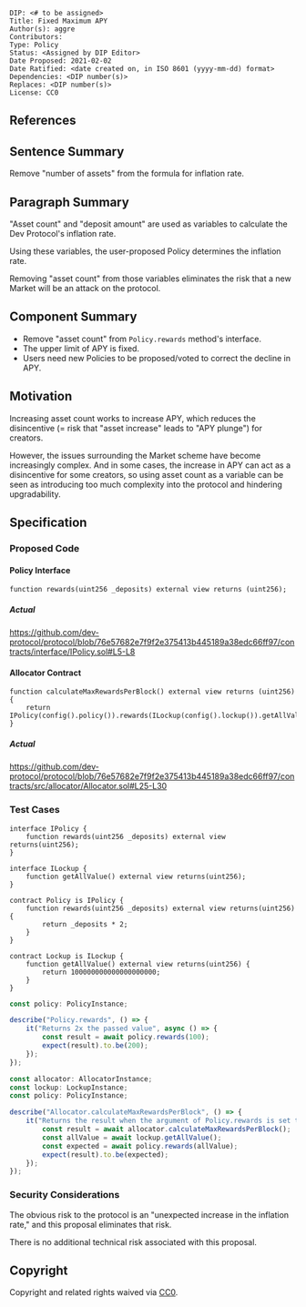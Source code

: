```
DIP: <# to be assigned>
Title: Fixed Maximum APY
Author(s): aggre
Contributors:
Type: Policy
Status: <Assigned by DIP Editor>
Date Proposed: 2021-02-02
Date Ratified: <date created on, in ISO 8601 (yyyy-mm-dd) format>
Dependencies: <DIP number(s)>
Replaces: <DIP number(s)>
License: CC0
```

## References

## Sentence Summary

Remove "number of assets" from the formula for inflation rate.

## Paragraph Summary

"Asset count" and "deposit amount" are used as variables to calculate the Dev Protocol's inflation rate.

Using these variables, the user-proposed Policy determines the inflation rate.

Removing "asset count" from those variables eliminates the risk that a new Market will be an attack on the protocol.

## Component Summary

- Remove "asset count" from `Policy.rewards` method's interface.
- The upper limit of APY is fixed.
- Users need new Policies to be proposed/voted to correct the decline in APY.

## Motivation

Increasing asset count works to increase APY, which reduces the disincentive (= risk that "asset increase" leads to "APY plunge") for creators.

However, the issues surrounding the Market scheme have become increasingly complex. And in some cases, the increase in APY can act as a disincentive for some creators, so using asset count as a variable can be seen as introducing too much complexity into the protocol and hindering upgradability.

## Specification

### Proposed Code

#### Policy Interface

```solidity
function rewards(uint256 _deposits) external view returns (uint256);
```

##### Actual

https://github.com/dev-protocol/protocol/blob/76e57682e7f9f2e375413b445189a38edc66ff97/contracts/interface/IPolicy.sol#L5-L8

#### Allocator Contract

```solidity
function calculateMaxRewardsPerBlock() external view returns (uint256) {
	return IPolicy(config().policy()).rewards(ILockup(config().lockup()).getAllValue());
}
```

##### Actual

https://github.com/dev-protocol/protocol/blob/76e57682e7f9f2e375413b445189a38edc66ff97/contracts/src/allocator/Allocator.sol#L25-L30

### Test Cases

```solidity
interface IPolicy {
	function rewards(uint256 _deposits) external view returns(uint256);
}

interface ILockup {
	function getAllValue() external view returns(uint256);
}

contract Policy is IPolicy {
	function rewards(uint256 _deposits) external view returns(uint256) {
		return _deposits * 2;
	}
}

contract Lockup is ILockup {
	function getAllValue() external view returns(uint256) {
		return 100000000000000000000;
	}
}
```

```ts
const policy: PolicyInstance;

describe("Policy.rewards", () => {
	it("Returns 2x the passed value", async () => {
		const result = await policy.rewards(100);
		expect(result).to.be(200);
	});
});
```

```ts
const allocator: AllocatorInstance;
const lockup: LockupInstance;
const policy: PolicyInstance;

describe("Allocator.calculateMaxRewardsPerBlock", () => {
	it("Returns the result when the argument of Policy.rewards is set to the value of Lockup.getAllValue", async () => {
		const result = await allocator.calculateMaxRewardsPerBlock();
		const allValue = await lockup.getAllValue();
		const expected = await policy.rewards(allValue);
		expect(result).to.be(expected);
	});
});
```

### Security Considerations

The obvious risk to the protocol is an "unexpected increase in the inflation rate," and this proposal eliminates that risk.

There is no additional technical risk associated with this proposal.

## Copyright

Copyright and related rights waived via [CC0](https://creativecommons.org/publicdomain/zero/1.0/).
